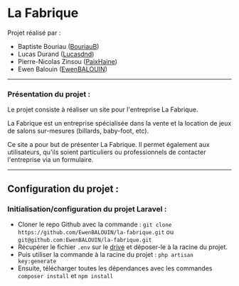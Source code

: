 <h1>La Fabrique</h1>

Projet réalisé par :  
- Baptiste Bouriau ([BouriauB](https://github.com/BouriauB))
- Lucas Durand ([Lucasdnd](https://github.com/Lucasdnd))
- Pierre-Nicolas Zinsou ([PaixHaine](https://github.com/PaixHaine))
- Ewen Balouin ([EwenBALOUIN](https://github.com/EwenBALOUIN))

 
---
<h3>Présentation du projet :</h3>

Le projet consiste à réaliser un site pour l'entreprise La Fabrique.

La Fabrique est un entreprise spécialisée dans la vente et
 la location de jeux de salons sur-mesures (billards, baby-foot, etc).
 
Ce site a pour but de présenter La Fabrique. Il permet également aux utilisateurs,
 qu'ils soient particuliers ou professionnels de contacter l'entreprise via un formulaire.
 
---
<h2>Configuration du projet :</h2>

<h3>Initialisation/configuration du projet Laravel :</h3>

- Cloner le repo Github avec la commande : `git clone https://github.com/EwenBALOUIN/la-fabrique.git` ou `git@github.com:EwenBALOUIN/la-fabrique.git`
- Récupérer le fichier `.env` sur le [drive](https://drive.google.com/file/d/1cUcImeq2JsrDcP0N5iuMPnbE6pZ6-MPw/view) et déposer-le à la racine du projet.
- Puis utiliser la commande à la racine du projet : `php artisan key:generate`
- Ensuite, télécharger toutes les dépendances avec les commandes `composer install` et `npm install`
